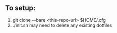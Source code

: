 ## To setup:

1. git clone --bare \<this-repo-url\> $HOME/.cfg
2. ./init.sh may need to delete any existing dotfiles

